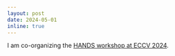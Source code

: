 ```yaml
---
layout: post
date: 2024-05-01
inline: true
---
```


I am co-organizing the [HANDS workshop at ECCV 2024](https://hands-workshop.org/).

